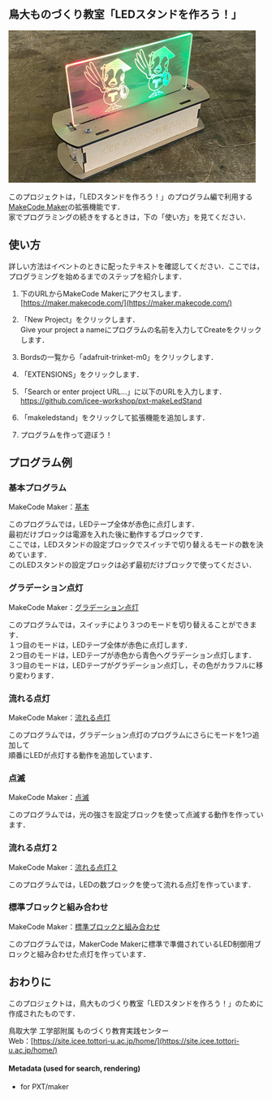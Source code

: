 
## 鳥大ものづくり教室「LEDスタンドを作ろう！」

![](./icon.png)

このプロジェクトは，「LEDスタンドを作ろう！」のプログラム編で利用する[MakeCode Maker](https://maker.makecode.com/)の拡張機能です．  
家でプログラミングの続きをするときは，下の「使い方」を見てください．  

## 使い方

詳しい方法はイベントのときに配ったテキストを確認してください．ここでは，プログラミングを始めるまでのステップを紹介します．  

1. 下のURLからMakeCode Makerにアクセスします．  
    [https://maker.makecode.com/](https://maker.makecode.com/)  
  
2. 「New Project」をクリックします．  
    Give your project a nameにプログラムの名前を入力してCreateをクリックします．  
  
3. Bordsの一覧から「adafruit-trinket-m0」をクリックします．  
  
4. 「EXTENSIONS」をクリックします．  
  
5. 「Search or enter project URL...」に以下のURLを入力します．  
    https://github.com/icee-workshop/pxt-makeLedStand  
  
6. 「makeledstand」をクリックして拡張機能を追加します．  
  
7. プログラムを作って遊ぼう！  

## プログラム例

### 基本プログラム

MakeCode Maker：[基本](https://makecode.com/_KPJVvLfytgkb)  
  
このプログラムでは，LEDテープ全体が赤色に点灯します．  
最初だけブロックは電源を入れた後に動作するブロックです．  
ここでは，LEDスタンドの設定ブロックでスイッチで切り替えるモードの数を決めています．  
このLEDスタンドの設定ブロックは必ず最初だけブロックで使ってください．  

### グラデーション点灯

MakeCode Maker：[グラデーション点灯](https://makecode.com/_JvpU360zDW4s)  
  
このプログラムでは，スイッチにより３つのモードを切り替えることができます．  
１つ目のモードは，LEDテープ全体が赤色に点灯します．  
２つ目のモードは，LEDテープが赤色から青色へグラデーション点灯します．  
３つ目のモードは，LEDテープがグラデーション点灯し，その色がカラフルに移り変わります．  

### 流れる点灯

MakeCode Maker：[流れる点灯](https://makecode.com/_047Mp59jE6h7)  
  
このプログラムでは，グラデーション点灯のプログラムにさらにモードを1つ追加して  
順番にLEDが点灯する動作を追加しています．  

### 点滅

MakeCode Maker：[点滅](https://makecode.com/_C36cWoWthfA2)  
  
このプログラムでは，光の強さを設定ブロックを使って点滅する動作を作っています．  

### 流れる点灯２

MakeCode Maker：[流れる点灯２](https://makecode.com/_i9Y8MXFsa5pK)  
  
このプログラムでは，LEDの数ブロックを使って流れる点灯を作っています．  

### 標準ブロックと組み合わせ

MakeCode Maker：[標準ブロックと組み合わせ](https://makecode.com/_0KCWV6VFuP8x)  

このプログラムでは，MakerCode Makerに標準で準備されているLED制御用ブロックと組み合わせた点灯を作っています．  

## おわりに

このプロジェクトは，鳥大ものづくり教室「LEDスタンドを作ろう！」のために作成されたものです．  
  
鳥取大学 工学部附属 ものづくり教育実践センター  
Web：[https://site.icee.tottori-u.ac.jp/home/](https://site.icee.tottori-u.ac.jp/home/)  

#### Metadata (used for search, rendering)

* for PXT/maker
<script src="https://makecode.com/gh-pages-embed.js"></script><script>makeCodeRender("{{ site.makecode.home_url }}", "{{ site.github.owner_name }}/{{ site.github.repository_name }}");</script>
